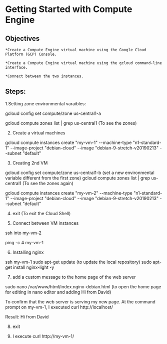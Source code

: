 #  Getting Started with Compute Engine
## Objectives

    *Create a Compute Engine virtual machine using the Google Cloud Platform (GCP) Console.

    *Create a Compute Engine virtual machine using the gcloud command-line interface.

    *Connect between the two instances.

 ## Steps:   
1.Setting zone environmental varaibles:

gcloud config set compute/zone us-central1-a

gcloud compute zones list | grep us-central1 (To see the zones)

2. Create a virtual machines

gcloud compute instances create "my-vm-1" --machine-type "n1-standard-1" --image-project "debian-cloud" --image "debian-9-stretch-v20190213" --subnet "default"

3. Creating 2nd VM

gcloud config set compute/zone us-central1-b (set a new environmental variable different from the first zone)
gcloud compute zones list | grep us-central1 (To see the zones again)

gcloud compute instances create "my-vm-2" --machine-type "n1-standard-1" --image-project "debian-cloud" --image "debian-9-stretch-v20190213" --subnet "default"


4. exit (To exit the Cloud Shell)


5. Connect between VM instances

ssh into my-vm-2


ping -c 4 my-vm-1

6. Installing nginx

ssh my-vm-1
sudo apt-get update (to update the local repository)
sudo apt-get install nginx-light -y 

7. add a custom message to the home page of the web server

sudo nano /var/www/html/index.nginx-debian.html (to open the home page for editing in nano editor and adding Hi from David)

To confirm that the web server is serving my new page. At the command prompt on my-vm-1, I executed curl http://localhost/

Result: Hi from David

8. exit

9. I execute 
curl http://my-vm-1/


